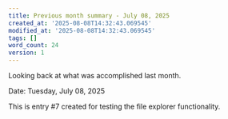 ```yaml
---
title: Previous month summary - July 08, 2025
created_at: '2025-08-08T14:32:43.069545'
modified_at: '2025-08-08T14:32:43.069545'
tags: []
word_count: 24
version: 1
---
```


Looking back at what was accomplished last month.

Date: Tuesday, July 08, 2025

This is entry #7 created for testing the file explorer functionality.